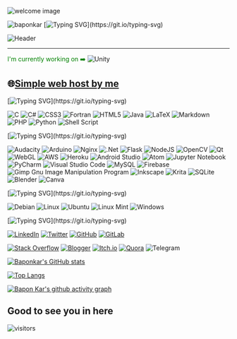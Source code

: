 ![welcome image](https://github.com/baponkar/baponkar/blob/main/welcome.gif)

![baponkar](https://github.com/baponkar/baponkar/blob/main/baponkar.gif)
[![Typing SVG](https://readme-typing-svg.demolab.com/?lines=Hello+there!+👋;I+am+Bapon+Kar+from+🇮🇳.;I+am+a+hobbyist+code+writer.;I+just+love+to+write+code.;I+am+always+learning+new+things.;I+mainly+work+on+linux+system.;I+am+flexible+in+C+,+CSharp+,;Python+,+Bash+Shell+Script+JAVA+,;JAVASCRIPT+,+AWS+,+NGINX+,+DOCKER+,+HTML;ANDROID+STUDIO+,+VISUAL+STUDIO+,;UNITY+ETC.)](https://git.io/typing-svg)

![Header](https://github.com/baponkar/baponkar/blob/main/header.gif)

---
<span style="color:green">I'm currently working on ➡️ </span>
![Unity](https://img.shields.io/badge/unity-%23000000.svg?style=for-the-badge&logo=unity&logoColor=white)

🌐[Simple web host by me](http://gamingjam.tk/)
---

<!--Languages-->
[![Typing SVG](https://readme-typing-svg.demolab.com/?lines=📙Languages...;)](https://git.io/typing-svg)

![C](https://img.shields.io/badge/c-%2300599C.svg?style=for-the-badge&logo=c&logoColor=white)
![C#](https://img.shields.io/badge/c%23-%23239120.svg?style=for-the-badge&logo=c-sharp&logoColor=white)
![CSS3](https://img.shields.io/badge/css3-%231572B6.svg?style=for-the-badge&logo=css3&logoColor=white)
![Fortran](https://img.shields.io/badge/Fortran-%23734F96.svg?style=for-the-badge&logo=fortran&logoColor=white)
![HTML5](https://img.shields.io/badge/html5-%23E34F26.svg?style=for-the-badge&logo=html5&logoColor=white)
![Java](https://img.shields.io/badge/java-%23ED8B00.svg?style=for-the-badge&logo=java&logoColor=white)
![LaTeX](https://img.shields.io/badge/latex-%23008080.svg?style=for-the-badge&logo=latex&logoColor=white)
![Markdown](https://img.shields.io/badge/markdown-%23000000.svg?style=for-the-badge&logo=markdown&logoColor=white)
![PHP](https://img.shields.io/badge/php-%23777BB4.svg?style=for-the-badge&logo=php&logoColor=white)
![Python](https://img.shields.io/badge/python-3670A0?style=for-the-badge&logo=python&logoColor=ffdd54)
![Shell Script](https://img.shields.io/badge/shell_script-%23121011.svg?style=for-the-badge&logo=gnu-bash&logoColor=white)


<!--Previous Working Experiences-->
[![Typing SVG](https://readme-typing-svg.demolab.com/?lines=👩‍🔧Previous+Working+experiences...;)](https://git.io/typing-svg)

![Audacity](https://img.shields.io/badge/Audacity-0000CC?style=for-the-badge&logo=audacity&logoColor=white)
![Arduino](https://img.shields.io/badge/-Arduino-00979D?style=for-the-badge&logo=Arduino&logoColor=white)
![Nginx](https://img.shields.io/badge/nginx-%23009639.svg?style=for-the-badge&logo=nginx&logoColor=white)
![.Net](https://img.shields.io/badge/.NET-5C2D91?style=for-the-badge&logo=.net&logoColor=white)
![Flask](https://img.shields.io/badge/flask-%23000.svg?style=for-the-badge&logo=flask&logoColor=white)
![NodeJS](https://img.shields.io/badge/node.js-6DA55F?style=for-the-badge&logo=node.js&logoColor=white)
![OpenCV](https://img.shields.io/badge/opencv-%23white.svg?style=for-the-badge&logo=opencv&logoColor=white)
![Qt](https://img.shields.io/badge/Qt-%23217346.svg?style=for-the-badge&logo=Qt&logoColor=white)
![WebGL](https://img.shields.io/badge/WebGL-990000?logo=webgl&logoColor=white&style=for-the-badge)
![AWS](https://img.shields.io/badge/AWS-%23FF9900.svg?style=for-the-badge&logo=amazon-aws&logoColor=white)
![Heroku](https://img.shields.io/badge/heroku-%23430098.svg?style=for-the-badge&logo=heroku&logoColor=white)
![Android Studio](https://img.shields.io/badge/Android%20Studio-3DDC84.svg?style=for-the-badge&logo=android-studio&logoColor=white)
![Atom](https://img.shields.io/badge/Atom-%2366595C.svg?style=for-the-badge&logo=atom&logoColor=white)
![Jupyter Notebook](https://img.shields.io/badge/jupyter-%23FA0F00.svg?style=for-the-badge&logo=jupyter&logoColor=white)
![PyCharm](https://img.shields.io/badge/pycharm-143?style=for-the-badge&logo=pycharm&logoColor=black&color=black&labelColor=green)
![Visual Studio Code](https://img.shields.io/badge/Visual%20Studio%20Code-0078d7.svg?style=for-the-badge&logo=visual-studio-code&logoColor=white)
![MySQL](https://img.shields.io/badge/mysql-%2300f.svg?style=for-the-badge&logo=mysql&logoColor=white)
![Firebase](https://img.shields.io/badge/Firebase-039BE5?style=for-the-badge&logo=Firebase&logoColor=white)
![Gimp Gnu Image Manipulation Program](https://img.shields.io/badge/Gimp-657D8B?style=for-the-badge&logo=gimp&logoColor=FFFFFF)
![Inkscape](https://img.shields.io/badge/Inkscape-e0e0e0?style=for-the-badge&logo=inkscape&logoColor=080A13)
![Krita](https://img.shields.io/badge/Krita-203759?style=for-the-badge&logo=krita&logoColor=EEF37B)
![SQLite](https://img.shields.io/badge/sqlite-%2307405e.svg?style=for-the-badge&logo=sqlite&logoColor=white)
![Blender](https://img.shields.io/badge/blender-%23F5792A.svg?style=for-the-badge&logo=blender&logoColor=white)
![Canva](https://img.shields.io/badge/Canva-%2300C4CC.svg?style=for-the-badge&logo=Canva&logoColor=white)

<!--Platforms-->
[![Typing SVG](https://readme-typing-svg.demolab.com/?lines=💻Operating+Systems...;)](https://git.io/typing-svg)

![Debian](https://img.shields.io/badge/Debian-D70A53?style=for-the-badge&logo=debian&logoColor=white)
![Linux](https://img.shields.io/badge/Linux-FCC624?style=for-the-badge&logo=linux&logoColor=black)
![Ubuntu](https://img.shields.io/badge/Ubuntu-E95420?style=for-the-badge&logo=ubuntu&logoColor=white)
![Linux Mint](https://img.shields.io/badge/Linux%20Mint-87CF3E?style=for-the-badge&logo=Linux%20Mint&logoColor=white)
![Windows](https://img.shields.io/badge/Windows-0078D6?style=for-the-badge&logo=windows&logoColor=white)



<!--Contacts-->
[![Typing SVG](https://readme-typing-svg.demolab.com/?lines=📱Contacts...;)](https://git.io/typing-svg)

[![LinkedIn](https://img.shields.io/badge/linkedin-%230077B5.svg?style=for-the-badge&logo=linkedin&logoColor=white)](https://in.linkedin.com/in/bapon-kar-815098200)
[![Twitter](https://img.shields.io/badge/Twitter-%231DA1F2.svg?style=for-the-badge&logo=Twitter&logoColor=white)](https://twitter.com/kar_bapon?t=PiaWOuxSinQnhstAmYQRaA&s=08)
[![GitHub](https://img.shields.io/badge/github-%23121011.svg?style=for-the-badge&logo=github&logoColor=white)](https://github.com/baponkar)
[![GitLab](https://img.shields.io/badge/gitlab-%23181717.svg?style=for-the-badge&logo=gitlab&logoColor=white)](https://gitlab.com/baponkar)
<!--![Stack Exchange](https://img.shields.io/badge/StackExchange-%23ffffff.svg?style=for-the-badge&logo=StackExchange&logoColor=white)-->
[![Stack Overflow](https://img.shields.io/badge/-Stackoverflow-FE7A16?style=for-the-badge&logo=stack-overflow&logoColor=white)](https://stackoverflow.com/users/7037351/baponkar)
[![Blogger](https://img.shields.io/badge/Blogger-FF5722?style=for-the-badge&logo=blogger&logoColor=white)](https://baponkar.blogspot.com)
[![Itch.io](https://img.shields.io/badge/Itch-%23FF0B34.svg?style=for-the-badge&logo=Itch.io&logoColor=white)](https://baponkar.itch.io)
[![Quora](https://img.shields.io/badge/Quora-%23B92B27.svg?style=for-the-badge&logo=Quora&logoColor=white)](https://www.quora.com/profile/Bapon-Kar-1)
![Telegram](https://img.shields.io/badge/Telegram-2CA5E0?style=for-the-badge&logo=telegram&logoColor=white)

[![Baponkar's GitHub stats](https://github-readme-stats.vercel.app/api?username=baponkar)](https://github.com/anuraghazra/github-readme-stats)

<!--START_SECTION:waka-->
<!--END_SECTION:waka-->

<!---
baponkar/baponkar is a ✨ special ✨ repository because its `README.md` (this file) appears on your GitHub profile.
You can click the Preview link to take a look at your changes.
--->

[![Top Langs](https://github-readme-stats.vercel.app/api/top-langs/?username=baponkar&layout=compact)](https://github.com/anuraghazra/github-readme-stats)

[![Bapon Kar's github activity graph](https://github-readme-activity-graph.cyclic.app/graph?username=baponkar&theme=react-dark)](https://github.com/ashutosh00710/github-readme-activity-graph)



## **Good to see you in here** 
![visitors](https://visitor-badge.glitch.me/badge?page_id=${baponkar})
